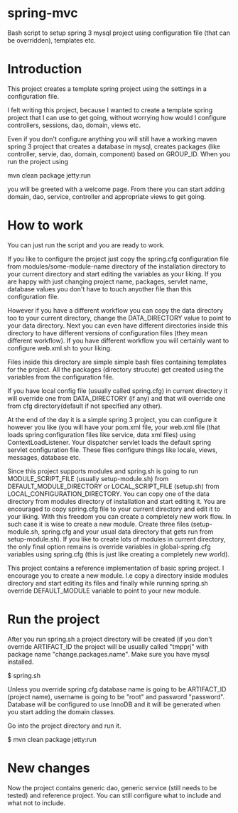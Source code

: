 spring-mvc
==========

Bash script to setup spring 3 mysql project using configuration file (that can be overridden), templates etc.

Introduction
============
This project creates a template spring project using the settings in a configuration file.

I felt writing this project, because I wanted to create a template spring project that I can use to get going, without worrying how would I configure controllers, sessions, dao, domain, views etc. 

Even if you don't configure anything you will still have a working maven spring 3 project that creates a database in mysql, creates packages (like controller, servie, dao, domain, component) based on GROUP_ID. When you run the project using

mvn clean package jetty:run

you will be greeted with a welcome page. From there you can start adding domain, dao, service, controller and appropriate views to get going.

How to work
===========

You can just run the script and you are ready to work. 

If you like to configure the project just copy the spring.cfg configuration file from modules/some-module-name directory of the installation directory to your current directory and start editing the variables as your liking. If you are happy with just changing project name, packages, servlet name, database values you don't have to touch anyother file than this configuration file. 

However if you have a different workflow you can copy the data directory too to your current directory, change the DATA_DIRECTORY value to point to your data directory. Next you can even have different directories inside this directory to have different versions of configuration files (they mean different workflow). If you have different workflow you will certainly want to configure web.xml.sh to your liking. 

Files inside this directory are simple simple bash files containing templates for the project. All the packages (directory strucute) get created using the variables from the configuration file.

If you have local config file (usually called spring.cfg) in current directory it will override one from DATA_DIRECTORY (if any) and that will override one from cfg directory(default if not specified any other).

At the end of the day it is a simple spring 3 project, you can configure it however you like (you will have your pom.xml file, your web.xml file (that loads spring configuration files like service, data xml files) using ContextLoadListener. Your dispatcher servlet loads the default spring servlet configuration file. These files configure things like locale, views, messages, database etc.

Since this project supports modules and spring.sh is going to run MODULE_SCRIPT_FILE (usually setup-module.sh) from DEFAULT_MODULE_DIRECTORY or LOCAL_SCRIPT_FILE (setup.sh) from LOCAL_CONFIGURATION_DIRECTORY. You can copy one of the data directory from modules directory of installation and start editing it. You are encouraged to copy spring.cfg file to your current directory and edit it to your liking. With this freedom you can create a completely new work flow. In such case it is wise to create a new module. Create three files (setup-module.sh, spring.cfg and your usual data directory that gets run from setup-module.sh). If you like to create lots of modules in current directory, the only final option remains is override variables in global-spring.cfg variables using spring.cfg (this is just like creating a completely new world). 

This project contains a reference implementation of basic spring project. I encourage you to create a new module. I.e copy a directory inside modules directory and start editing its files and finally while running spring.sh override DEFAULT_MODULE variable to point to your new module.

Run the project
===============
After you run spring.sh a project directory will be created (if you don't override ARTIFACT_ID the project will be usually called "tmpprj" with package name "change.packages.name". Make sure you have mysql installed.

$ spring.sh

Unless you override spring.cfg database name is going to be ARTIFACT_ID (project name), username is going to be "root" and password "password". Database will be configured to use InnoDB and it will be generated when you start adding the domain classes.

Go into the project directory and run it.

$ mvn clean package jetty:run

New changes
===========
Now the project contains generic dao, generic service (still needs to be tested) and reference project. You can still configure what to include and what not to include.

